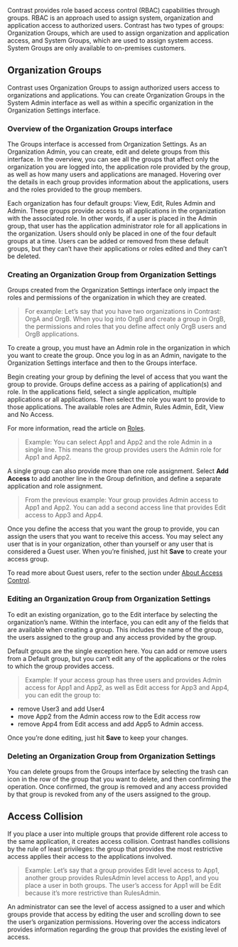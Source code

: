 <!--
title: "Access Control Groups"
description: "Creating, Managing and Deleting Access Control Groups"
tags: "Admin onboard TeamServer groups acls"
-->

Contrast provides role based access control (RBAC) capabilities through groups. RBAC is an approach used to assign system, organization and application access to authorized users. Contrast has two types of groups: Organization Groups, which are used to assign organization and application access, and System Groups, which are used to assign system access. System Groups are only available to on-premises customers.

## Organization Groups

Contrast uses Organization Groups to assign authorized users access to organizations and applications. You can create Organization Groups in the System Admin interface as well as within a specific organization in the Organization Settings interface.

### Overview of the Organization Groups interface

The Groups interface is accessed from Organization Settings. As an Organization Admin, you can create, edit and delete groups from this interface. In the overview, you can see all the groups that affect only the organization you are logged into, the application role provided by the group, as well as how many users and applications are managed. Hovering over the details in each group provides information about the applications, users and the roles provided to the group members.

Each organization has four default groups: View, Edit, Rules Admin and Admin. These groups provide access to all applications in the organization with the associated role. In other words, if a user is placed in the Admin group, that user has the application administrator role for all applications in the organization. Users should only be placed in one of the four default groups at a time. Users can be added or removed from these default groups, but they can’t have their applications or roles edited and they can’t be deleted.

### Creating an Organization Group from Organization Settings

Groups created from the Organization Settings interface only impact the roles and permissions of the organization in which they are created. 

> For example: Let’s say that you have two organizations in Contrast: OrgA and OrgB. When you log into OrgB and create a group in OrgB, the permissions and roles that you define affect only OrgB users and OrgB applications.

To create a group, you must have an Admin role in the organization in which you want to create the group. Once you log in as an Admin, navigate to the Organization Settings interface and then to the Groups interface.

Begin creating your group by defining the level of access that you want the group to provide. Groups define access as a pairing of application(s) and role. In the applications field, select a single application, multiple applications or all applications. Then select the role you want to provide to those applications. The available roles are Admin, Rules Admin, Edit, View and No Access. 

For more information, read the article on [Roles](admin_manageorgsroleperm.html#roles).

>Example: You can select App1 and App2 and the role Admin in a single line. This means the group provides users the Admin role for App1 and App2.

A single group can also provide more than one role assignment. Select **Add Access** to add another line in the Group definition, and define a separate application and role assignment. 

> From the previous example: Your group provides Admin access to App1 and App2. You can add a second access line that provides Edit access to App3 and App4.

Once you define the access that you want the group to provide, you can assign the users that you want to receive this access. You may select any user that is in your organization, other than yourself or any user that is considered a Guest user. When you’re finished, just hit **Save** to create your access group.

To read more about Guest users, refer to the section under [About Access Control](admin_onboardteamgroups.html).

### Editing an Organization Group from Organization Settings

To edit an existing organization, go to the Edit interface by selecting the organization’s name. Within the interface, you can edit any of the fields that are available when creating a group. This includes the name of the group, the users assigned to the group and any access provided by the group. 

Default groups are the single exception here. You can add or remove users from a Default group, but you can’t edit any of the applications or the roles to which the group provides access.

> Example: If your access group has three users and provides Admin access for App1 and App2, as well as Edit access for App3 and App4, you can edit the group to:
* remove User3 and add User4 
* move App2 from the Admin access row to the Edit access row 
* remove App4 from Edit access and add App5 to Admin access. 

Once you’re done editing, just hit **Save** to keep your changes.

### Deleting an Organization Group from Organization Settings

You can delete groups from the Groups interface by selecting the trash can icon in the row of the group that you want to delete, and then confirming the operation. Once confirmed, the group is removed and any access provided by that group is revoked from any of the users assigned to the group.

## Access Collision

If you place a user into multiple groups that provide different role access to the same application, it creates access collision. Contrast handles collisions by the rule of least privileges: the group that provides the most restrictive access applies their access to the applications involved.

> Example: Let’s say that a group provides Edit level access to App1, another group provides RulesAdmin level access to App1, and you place a user in both groups. The user’s access for App1 will be Edit because it’s more restrictive than RulesAdmin.

An administrator can see the level of access assigned to a user and which groups provide that access by editing the user and scrolling down to see the user’s organization permissions. Hovering over the access indicators provides information regarding the group that provides the existing level of access.

